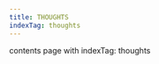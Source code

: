 ```yaml
---
title: THOUGHTS
indexTag: thoughts
---
```


<StandardLayout showLogo showFooter sideMargin topMargin>

contents page with indexTag: thoughts

<ContentsSection metaList={metaList}/>

</StandardLayout>
